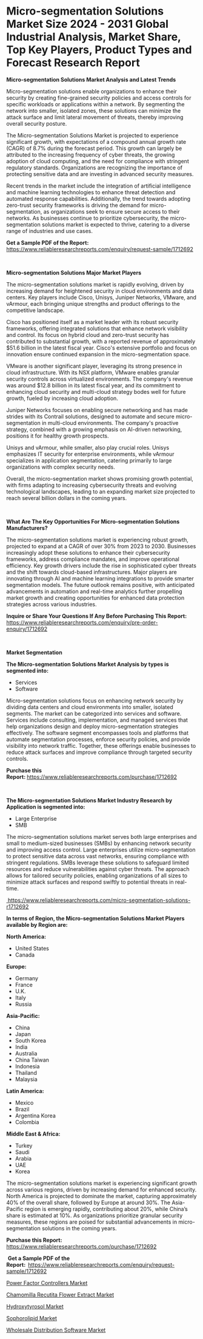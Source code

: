 <p><h1>Micro-segmentation Solutions Market Size 2024 - 2031 Global Industrial Analysis, Market Share, Top Key Players, Product Types and Forecast Research Report</h1></p><p><strong>Micro-segmentation Solutions Market Analysis and Latest Trends</strong></p>
<p><p>Micro-segmentation solutions enable organizations to enhance their security by creating fine-grained security policies and access controls for specific workloads or applications within a network. By segmenting the network into smaller, isolated zones, these solutions can minimize the attack surface and limit lateral movement of threats, thereby improving overall security posture.</p><p>The Micro-segmentation Solutions Market is projected to experience significant growth, with expectations of a compound annual growth rate (CAGR) of 8.7% during the forecast period. This growth can largely be attributed to the increasing frequency of cyber threats, the growing adoption of cloud computing, and the need for compliance with stringent regulatory standards. Organizations are recognizing the importance of protecting sensitive data and are investing in advanced security measures.</p><p>Recent trends in the market include the integration of artificial intelligence and machine learning technologies to enhance threat detection and automated response capabilities. Additionally, the trend towards adopting zero-trust security frameworks is driving the demand for micro-segmentation, as organizations seek to ensure secure access to their networks. As businesses continue to prioritize cybersecurity, the micro-segmentation solutions market is expected to thrive, catering to a diverse range of industries and use cases.</p></p>
<p><strong>Get a Sample PDF of the Report:&nbsp;</strong> <a href="https://www.reliableresearchreports.com/enquiry/request-sample/1712692?utm_campaign=1635&utm_medium=2&utm_source=Github&utm_content=ia&utm_term=30102024&utm_id=micro-segmentation-solutions">https://www.reliableresearchreports.com/enquiry/request-sample/1712692</a></p>
<p>&nbsp;</p>
<p><strong>Micro-segmentation Solutions Major Market Players</strong></p>
<p><p>The micro-segmentation solutions market is rapidly evolving, driven by increasing demand for heightened security in cloud environments and data centers. Key players include Cisco, Unisys, Juniper Networks, VMware, and vArmour, each bringing unique strengths and product offerings to the competitive landscape.</p><p>Cisco has positioned itself as a market leader with its robust security frameworks, offering integrated solutions that enhance network visibility and control. Its focus on hybrid cloud and zero-trust security has contributed to substantial growth, with a reported revenue of approximately $51.6 billion in the latest fiscal year. Cisco's extensive portfolio and focus on innovation ensure continued expansion in the micro-segmentation space.</p><p>VMware is another significant player, leveraging its strong presence in cloud infrastructure. With its NSX platform, VMware enables granular security controls across virtualized environments. The company's revenue was around $12.8 billion in its latest fiscal year, and its commitment to enhancing cloud security and multi-cloud strategy bodes well for future growth, fueled by increasing cloud adoption. </p><p>Juniper Networks focuses on enabling secure networking and has made strides with its Contrail solutions, designed to automate and secure micro-segmentation in multi-cloud environments. The company's proactive strategy, combined with a growing emphasis on AI-driven networking, positions it for healthy growth prospects.</p><p>Unisys and vArmour, while smaller, also play crucial roles. Unisys emphasizes IT security for enterprise environments, while vArmour specializes in application segmentation, catering primarily to large organizations with complex security needs.</p><p>Overall, the micro-segmentation market shows promising growth potential, with firms adapting to increasing cybersecurity threats and evolving technological landscapes, leading to an expanding market size projected to reach several billion dollars in the coming years.</p></p>
<p>&nbsp;</p>
<p><strong>What Are The Key Opportunities For Micro-segmentation Solutions Manufacturers?</strong></p>
<p><p>The micro-segmentation solutions market is experiencing robust growth, projected to expand at a CAGR of over 30% from 2023 to 2030. Businesses increasingly adopt these solutions to enhance their cybersecurity frameworks, address compliance mandates, and improve operational efficiency. Key growth drivers include the rise in sophisticated cyber threats and the shift towards cloud-based infrastructures. Major players are innovating through AI and machine learning integrations to provide smarter segmentation models. The future outlook remains positive, with anticipated advancements in automation and real-time analytics further propelling market growth and creating opportunities for enhanced data protection strategies across various industries.</p></p>
<p><strong>Inquire or Share Your Questions If Any Before Purchasing This Report:</strong> <a href="https://www.reliableresearchreports.com/enquiry/pre-order-enquiry/1712692?utm_campaign=1635&utm_medium=2&utm_source=Github&utm_content=ia&utm_term=30102024&utm_id=micro-segmentation-solutions">https://www.reliableresearchreports.com/enquiry/pre-order-enquiry/1712692</a></p>
<p>&nbsp;</p>
<p><strong>Market Segmentation</strong></p>
<p><strong>The Micro-segmentation Solutions Market Analysis by types is segmented into:</strong></p>
<p><ul><li>Services</li><li>Software</li></ul></p>
<p><p>Micro-segmentation solutions focus on enhancing network security by dividing data centers and cloud environments into smaller, isolated segments. The market can be categorized into services and software. Services include consulting, implementation, and managed services that help organizations design and deploy micro-segmentation strategies effectively. The software segment encompasses tools and platforms that automate segmentation processes, enforce security policies, and provide visibility into network traffic. Together, these offerings enable businesses to reduce attack surfaces and improve compliance through targeted security controls.</p></p>
<p><strong>Purchase this Report:&nbsp;</strong><a href="https://www.reliableresearchreports.com/purchase/1712692?utm_campaign=1635&utm_medium=2&utm_source=Github&utm_content=ia&utm_term=30102024&utm_id=micro-segmentation-solutions">https://www.reliableresearchreports.com/purchase/1712692</a></p>
<p>&nbsp;</p>
<p><strong>The Micro-segmentation Solutions Market Industry Research by Application is segmented into:</strong></p>
<p><ul><li>Large Enterprise</li><li>SMB</li></ul></p>
<p><p>The micro-segmentation solutions market serves both large enterprises and small to medium-sized businesses (SMBs) by enhancing network security and improving access control. Large enterprises utilize micro-segmentation to protect sensitive data across vast networks, ensuring compliance with stringent regulations. SMBs leverage these solutions to safeguard limited resources and reduce vulnerabilities against cyber threats. The approach allows for tailored security policies, enabling organizations of all sizes to minimize attack surfaces and respond swiftly to potential threats in real-time.</p></p>
<p><a href="https://www.reliableresearchreports.com/micro-segmentation-solutions-r1712692?utm_campaign=1635&utm_medium=2&utm_source=Github&utm_content=ia&utm_term=30102024&utm_id=micro-segmentation-solutions">&nbsp;https://www.reliableresearchreports.com/micro-segmentation-solutions-r1712692</a></p>
<p><strong>In terms of Region, the Micro-segmentation Solutions Market Players available by Region are:</strong></p>
<p>
    <p> <strong> North America: </strong>
        <ul>
            <li>United States</li>
            <li>Canada</li>
        </ul>
        </p> 
    <p> <strong> Europe: </strong>
        <ul>
            <li>Germany</li>
            <li>France</li>
            <li>U.K.</li>
            <li>Italy</li>
            <li>Russia</li>
        </ul>
        </p> 
    <p> <strong> Asia-Pacific: </strong>
        <ul>
            <li>China</li>
            <li>Japan</li>
            <li>South Korea</li>
            <li>India</li>
            <li>Australia</li>
            <li>China Taiwan</li>
            <li>Indonesia</li>
            <li>Thailand</li>
            <li>Malaysia</li>
        </ul>
        </p> 
    <p> <strong> Latin America: </strong>
        <ul>
            <li>Mexico</li>
            <li>Brazil</li>
            <li>Argentina Korea</li>
            <li>Colombia</li>
        </ul>
        </p> 
    <p> <strong> Middle East & Africa: </strong>
        <ul>
            <li>Turkey</li>
            <li>Saudi</li>
            <li>Arabia</li>
            <li>UAE</li>
            <li>Korea</li>
        </ul>
    </p>
    </p>
<p><p>The micro-segmentation solutions market is experiencing significant growth across various regions, driven by increasing demand for enhanced security. North America is projected to dominate the market, capturing approximately 40% of the overall share, followed by Europe at around 30%. The Asia-Pacific region is emerging rapidly, contributing about 20%, while China’s share is estimated at 10%. As organizations prioritize granular security measures, these regions are poised for substantial advancements in micro-segmentation solutions in the coming years.</p></p>
<p><strong>Purchase this Report: </strong><a href="https://www.reliableresearchreports.com/purchase/1712692?utm_campaign=1635&utm_medium=2&utm_source=Github&utm_content=ia&utm_term=30102024&utm_id=micro-segmentation-solutions">https://www.reliableresearchreports.com/purchase/1712692</a></p>
<p>&nbsp;<strong>Get a Sample PDF of the Report:&nbsp;&nbsp;</strong><a href="https://www.reliableresearchreports.com/enquiry/request-sample/1712692?utm_campaign=1635&utm_medium=2&utm_source=Github&utm_content=ia&utm_term=30102024&utm_id=micro-segmentation-solutions">https://www.reliableresearchreports.com/enquiry/request-sample/1712692</a></p>
<p><strong></strong></p>
<p><p><a href="https://www.linkedin.com/pulse/power-factor-controllers-market-investigation-industry-evolution-rzipe?utm_campaign=1635&utm_medium=2&utm_source=Github&utm_content=ia&utm_term=30102024&utm_id=micro-segmentation-solutions">Power Factor Controllers Market</a></p><p><a href="https://github.com/Rekhakhatun65/Market-Research-Report-List-1/blob/main/chamomilla-recutita-flower-extract-market.md?utm_campaign=1635&utm_medium=2&utm_source=Github&utm_content=ia&utm_term=30102024&utm_id=micro-segmentation-solutions">Chamomilla Recutita Flower Extract Market</a></p><p><a href="https://www.linkedin.com/pulse/exploring-hydroxytyrosol-market-dynamics-global-trends-future-4kvmc?utm_campaign=1635&utm_medium=2&utm_source=Github&utm_content=ia&utm_term=30102024&utm_id=micro-segmentation-solutions">Hydroxytyrosol Market</a></p><p><a href="https://www.linkedin.com/pulse/sophorolipid-market-global-trends-forecast-2024-2031-wowmonger-q82oc?utm_campaign=1635&utm_medium=2&utm_source=Github&utm_content=ia&utm_term=30102024&utm_id=micro-segmentation-solutions">Sophorolipid Market</a></p><p><a href="https://www.linkedin.com/pulse/wholesale-distribution-software-market-evolution-global-trends-t3lie?utm_campaign=1635&utm_medium=2&utm_source=Github&utm_content=ia&utm_term=30102024&utm_id=micro-segmentation-solutions">Wholesale Distribution Software Market</a></p></p>